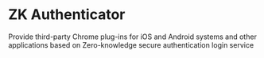 # ZK Authenticator

Provide third-party Chrome plug-ins for iOS and Android systems and other applications based on Zero-knowledge secure authentication login service

